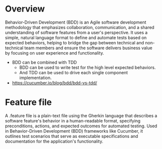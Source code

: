 # Overview

Behavior-Driven Development (BDD) is an Agile software development
methodology that emphasizes collaboration, communication, and a shared
understanding of software features from a user's perspective. It uses a
simple, natural language format to define and automate tests based on
expected behaviors, helping to bridge the gap between technical and
non-technical team members and ensure the software delivers business
value by focusing on user experience and functionality.

- BDD can be combined with TDD
    + BDD can be used to write test for the high level expected behaviors.
    + And TDD can be used to drive each single component implementation.
- https://cucumber.io/blog/bdd/bdd-vs-tdd/

# Feature file

A .feature file is a plain-text file using the Gherkin language that
describes a software feature's behavior in a human-readable format,
specifying preconditions, actions, and expected outcomes for automated
testing. Used in Behavior-Driven Development (BDD) frameworks like
Cucumber, it outlines test scenarios that serve as executable
specifications and documentation for the application's functionality.
